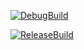 [![DebugBuild](https://github.com/Fukuda097548205980248520795274/MugenEngine/actions/workflows/DebugBuild.yml/badge.svg?branch=main)](https://github.com/Fukuda097548205980248520795274/MugenEngine/actions/workflows/DebugBuild.yml)

[![ReleaseBuild](https://github.com/Fukuda097548205980248520795274/MugenEngine/actions/workflows/ReleaseBuild.yml/badge.svg?branch=main)](https://github.com/Fukuda097548205980248520795274/MugenEngine/actions/workflows/ReleaseBuild.yml)

